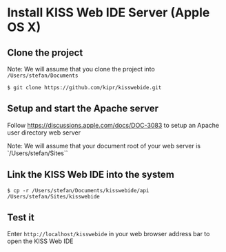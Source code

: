 Install KISS Web IDE Server (Apple OS X)
===============================

## Clone the project

Note: We will assume that you clone the project into `/Users/stefan/Documents`

```
$ git clone https://github.com/kipr/kisswebide.git
```

## Setup and start the Apache server
Follow https://discussions.apple.com/docs/DOC-3083 to setup an Apache user directory web server

Note: We will assume that your document root of your web server is `/Users/stefan/Sites``

## Link the KISS Web IDE into the system

```
$ cp -r /Users/stefan/Documents/kisswebide/api /Users/stefan/Sites/kisswebide
```

## Test it
Enter `http://localhost/kisswebide` in your web browser address bar to open the KISS Web IDE
